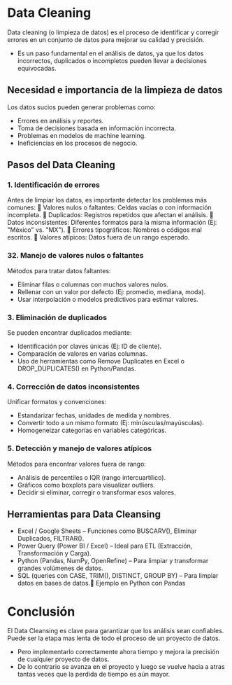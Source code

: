 # Data Cleaning
Data cleaning (o limpieza de datos) es el proceso de identificar y corregir errores en un conjunto de datos para mejorar su calidad y precisión. 
+ Es un paso fundamental en el análisis de datos, ya que los datos incorrectos, duplicados o incompletos pueden llevar a decisiones equivocadas.



## Necesidad e importancia de la limpieza de datos
Los datos sucios pueden generar problemas como:
- Errores en análisis y reportes.
- Toma de decisiones basada en información incorrecta.
- Problemas en modelos de machine learning.
- Ineficiencias en los procesos de negocio.



## Pasos del Data Cleaning

### 1️. Identificación de errores
Antes de limpiar los datos, es importante detectar los problemas más comunes:
🔹 Valores nulos o faltantes: Celdas vacías o con información incompleta.
🔹 Duplicados: Registros repetidos que afectan el análisis.
🔹 Datos inconsistentes: Diferentes formatos para la misma información (Ej: "México" vs. "MX").
🔹 Errores tipográficos: Nombres o códigos mal escritos.
🔹 Valores atípicos: Datos fuera de un rango esperado.



### 32️. Manejo de valores nulos o faltantes
Métodos para tratar datos faltantes:
- Eliminar filas o columnas con muchos valores nulos.
- Rellenar con un valor por defecto (Ej: promedio, mediana, moda).
- Usar interpolación o modelos predictivos para estimar valores.



### 3️. Eliminación de duplicados
Se pueden encontrar duplicados mediante:
- Identificación por claves únicas (Ej: ID de cliente).
- Comparación de valores en varias columnas.
- Uso de herramientas como Remove Duplicates en Excel o DROP_DUPLICATES() en Python/Pandas.



### 4️. Corrección de datos inconsistentes
Unificar formatos y convenciones:
- Estandarizar fechas, unidades de medida y nombres.
- Convertir todo a un mismo formato (Ej: minúsculas/mayúsculas).
- Homogeneizar categorías en variables categóricas.



### 5️. Detección y manejo de valores atípicos
Métodos para encontrar valores fuera de rango:
- Análisis de percentiles o IQR (rango intercuartílico).
- Gráficos como boxplots para visualizar outliers.
- Decidir si eliminar, corregir o transformar esos valores.



## Herramientas para Data Cleansing
- Excel / Google Sheets – Funciones como BUSCARV(), Eliminar Duplicados, FILTRAR().
- Power Query (Power BI / Excel) – Ideal para ETL (Extracción, Transformación y Carga).
- Python (Pandas, NumPy, OpenRefine) – Para limpiar y transformar grandes volúmenes de datos.
- SQL (queries con CASE, TRIM(), DISTINCT, GROUP BY) – Para limpiar datos en bases de datos.🚀 Ejemplo en Python con Pandas

# Conclusión
El Data Cleansing es clave para garantizar que los análisis sean confiables. Puede ser la etapa mas lenta de todo el proceso de un proyecto de datos. 
+ Pero implementarlo correctamente ahora tiempo y mejora la precisión de cualquier proyecto de datos.
+ De lo contrario se avanza en el proyecto y luego se vuelve hacia a atras tantas veces que la perdida de tiempo es aún mayor.

